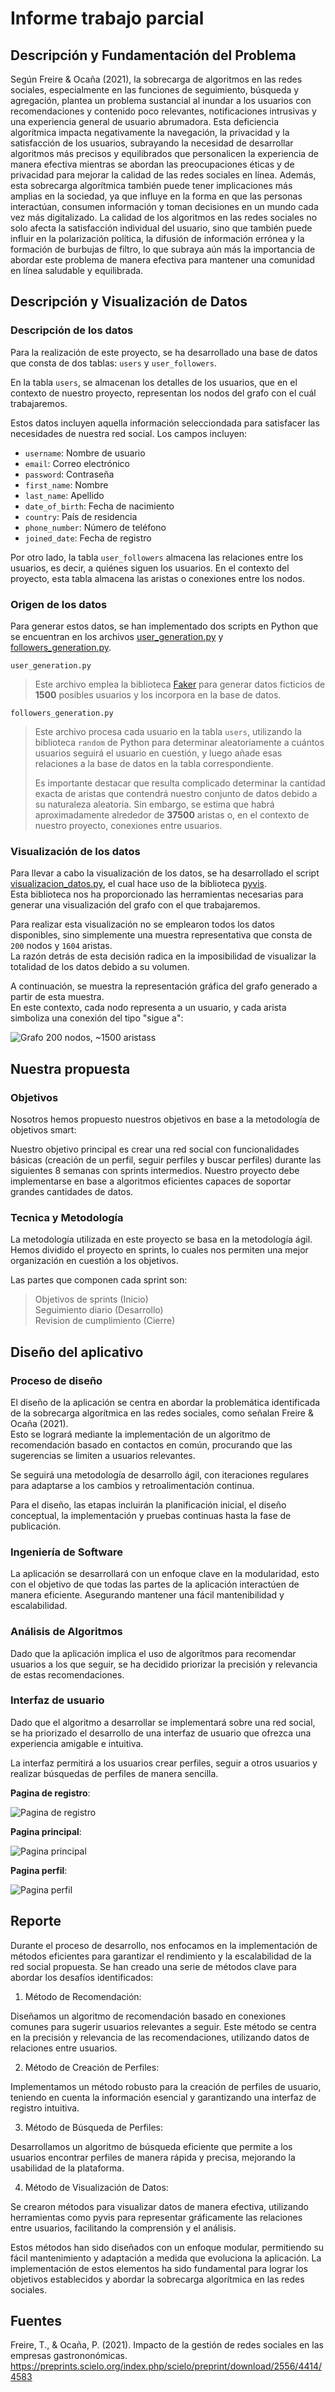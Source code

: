 # Informe trabajo parcial

## Descripción y Fundamentación del Problema

Según Freire & Ocaña (2021), la sobrecarga de algoritmos en las redes sociales, especialmente en las funciones de seguimiento, búsqueda y agregación, plantea un problema sustancial al inundar a los usuarios con recomendaciones y contenido poco relevantes, notificaciones intrusivas y una experiencia general de usuario abrumadora. Esta deficiencia algorítmica impacta negativamente la navegación, la privacidad y la satisfacción de los usuarios, subrayando la necesidad de desarrollar algoritmos más precisos y equilibrados que personalicen la experiencia de manera efectiva mientras se abordan las preocupaciones éticas y de privacidad para mejorar la calidad de las redes sociales en línea. Además, esta sobrecarga algorítmica también puede tener implicaciones más amplias en la sociedad, ya que influye en la forma en que las personas interactúan, consumen información y toman decisiones en un mundo cada vez más digitalizado. La calidad de los algoritmos en las redes sociales no solo afecta la satisfacción individual del usuario, sino que también puede influir en la polarización política, la difusión de información errónea y la formación de burbujas de filtro, lo que subraya aún más la importancia de abordar este problema de manera efectiva para mantener una comunidad en línea saludable y equilibrada.

## Descripción y Visualización de Datos

### Descripción de los datos

Para la realización de este proyecto, se ha desarrollado una base de datos que consta de dos tablas: `users` y `user_followers`.

En la tabla `users`, se almacenan los detalles de los usuarios, que en el contexto de nuestro proyecto, representan los nodos del grafo con el cuál trabajaremos.

Estos datos incluyen aquella información selecciondada para satisfacer las necesidades de nuestra red social. Los campos incluyen:

- `username`: Nombre de usuario
- `email`: Correo electrónico
- `password`: Contraseña
- `first_name`: Nombre
- `last_name`: Apellido
- `date_of_birth`: Fecha de nacimiento
- `country`: País de residencia
- `phone_number`: Número de teléfono
- `joined_date`: Fecha de registro

Por otro lado, la tabla `user_followers` almacena las relaciones entre los usuarios, es decir, a quiénes siguen los usuarios. En el contexto del proyecto, esta tabla almacena las aristas o conexiones entre los nodos.

### Origen de los datos
Para generar estos datos, se han implementado dos scripts en Python que se encuentran en los archivos [user_generation.py](https://github.com/202210494/complejidad-algoritmica-grupo-05/blob/main/Base%20de%20datos/user_generation.py) y [followers_generation.py](https://github.com/202210494/complejidad-algoritmica-grupo-05/blob/main/Base%20de%20datos/followers_generation.py).

`user_generation.py`

> Este archivo emplea la biblioteca [Faker](https://github.com/joke2k/faker) para generar datos ficticios de **1500** posibles usuarios y los incorpora en la base de datos.

`followers_generation.py`

> Este archivo procesa cada usuario en la tabla `users`, utilizando la biblioteca `random` de Python para determinar aleatoriamente a cuántos usuarios seguirá el usuario en cuestión, y luego añade esas relaciones a la base de datos en la tabla correspondiente.
>
> Es importante destacar que resulta complicado determinar la cantidad exacta de aristas que contendrá nuestro conjunto de datos debido a su naturaleza aleatoria. Sin embargo, se estima que habrá aproximadamente alrededor de **37500** aristas o, en el contexto de nuestro proyecto, conexiones entre usuarios.

### Visualización de los datos

Para llevar a cabo la visualización de los datos, se ha desarrollado el script [visualizacion_datos.py](../Base%20de%20datos/visualizacion_datos.py), el cual hace uso de la biblioteca [pyvis](https://github.com/WestHealth/pyvis).<br>
Esta biblioteca nos ha proporcionado las herramientas necesarias para generar una visualización del grafo con el que trabajaremos.

Para realizar esta visualización no se emplearon todos los datos disponibles, sino simplemente una muestra representativa que consta de `200` nodos y `1604` aristas.<br>
La razón detrás de esta decisión radica en la imposibilidad de visualizar la totalidad de los datos debido a su volumen.

A continuación, se muestra la representación gráfica del grafo generado a partir de esta muestra.<br>
En este contexto, cada nodo representa a un usuario, y cada arista simboliza una conexión del tipo "sigue a":


![Grafo 200 nodos, ~1500 aristass](../Base%20de%20datos/Visualizacion/grafo_200_15.png)


## Nuestra propuesta

### Objetivos

Nosotros hemos propuesto nuestros objetivos en base a la metodología de objetivos smart:

Nuestro objetivo principal es crear una red social con funcionalidades básicas (creación de un perfil, seguir perfiles y buscar perfiles) durante las
siguientes 8 semanas con sprints intermedios. Nuestro proyecto debe implementarse en base a algoritmos eficientes capaces de soportar grandes cantidades de datos.


### Tecnica y Metodología

La metodología utilizada en este proyecto se basa en la metodología ágil. Hemos dividido el proyecto en sprints, lo cuales nos permiten una mejor organización en cuestión a los objetivos.

Las partes que componen cada sprint son:

> Objetivos de sprints (Inicio)<br>
> Seguimiento diario (Desarrollo)<br>
> Revision de cumplimiento (Cierre)

## Diseño del aplicativo

### Proceso de diseño
El diseño de la aplicación se centra en abordar la problemática identificada de la sobrecarga algorítmica en las redes sociales, como señalan Freire & Ocaña (2021).<br>
Esto se logrará mediante la implementación de un algoritmo de recomendación basado en contactos en común, procurando que las sugerencias se limiten a usuarios relevantes.<br>

Se seguirá una metodología de desarrollo ágil, con iteraciones regulares para adaptarse a los cambios y retroalimentación continua.<br>

Para el diseño, las etapas incluirán la planificación inicial, el diseño conceptual, la implementación y pruebas continuas hasta la fase de publicación.

### Ingeniería de Software

La aplicación se desarrollará con un enfoque clave en la modularidad, esto con el objetivo de que todas las partes de la aplicación interactúen de manera eficiente. Asegurando mantener una fácil mantenibilidad y escalabilidad.

### Análisis de Algoritmos

Dado que la aplicación implica el uso de algorítmos para recomendar usuarios a los que seguir, se ha decidido priorizar la precisión y relevancia de estas recomendaciones.

### Interfaz de usuario

Dado que el algoritmo a desarrollar se implementará sobre una red social, se ha priorizado el desarrollo de una interfaz de usuario que ofrezca una experiencia amigable e intuitiva.<br>

La interfaz permitirá a los usuarios crear perfiles, seguir a otros usuarios y realizar búsquedas de perfiles de manera sencilla.

**Pagina de registro**:

![Pagina de registro](Imagenes/pagina_registro.jpeg)


**Pagina principal**:

![Pagina principal](Imagenes/pagina_principal.jpeg)


**Pagina perfil**:

![Pagina perfil](Imagenes/pagina_perfil.jpeg)

## Reporte

Durante el proceso de desarrollo, nos enfocamos en la implementación de métodos eficientes para garantizar el rendimiento y la escalabilidad de la red social propuesta. Se han creado una serie de métodos clave para abordar los desafíos identificados:

1) Método de Recomendación:

Diseñamos un algoritmo de recomendación basado en conexiones comunes para sugerir usuarios relevantes a seguir. Este método se centra en la precisión y relevancia de las recomendaciones, utilizando datos de relaciones entre usuarios.

2) Método de Creación de Perfiles:

Implementamos un método robusto para la creación de perfiles de usuario, teniendo en cuenta la información esencial y garantizando una interfaz de registro intuitiva.

3) Método de Búsqueda de Perfiles:

Desarrollamos un algoritmo de búsqueda eficiente que permite a los usuarios encontrar perfiles de manera rápida y precisa, mejorando la usabilidad de la plataforma.

4) Método de Visualización de Datos:

Se crearon métodos para visualizar datos de manera efectiva, utilizando herramientas como pyvis para representar gráficamente las relaciones entre usuarios, facilitando la comprensión y el análisis.

Estos métodos han sido diseñados con un enfoque modular, permitiendo su fácil mantenimiento y adaptación a medida que evoluciona la aplicación. La implementación de estos elementos ha sido fundamental para lograr los objetivos establecidos y abordar la sobrecarga algorítmica en las redes sociales.

## Fuentes
Freire, T., & Ocaña, P. (2021). Impacto de la gestión de redes sociales en las empresas gastrononómicas.
https://preprints.scielo.org/index.php/scielo/preprint/download/2556/4414/4583

